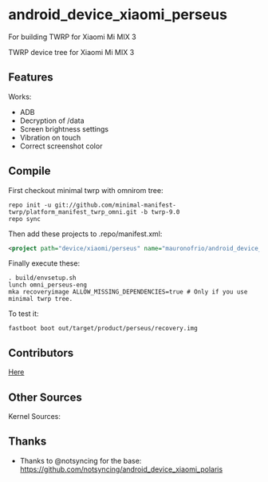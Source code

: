 # android_device_xiaomi_perseus
For building TWRP for Xiaomi Mi MIX 3

TWRP device tree for Xiaomi Mi MIX 3

## Features

Works:

- ADB
- Decryption of /data
- Screen brightness settings
- Vibration on touch 
- Correct screenshot color 

## Compile

First checkout minimal twrp with omnirom tree:

```
repo init -u git://github.com/minimal-manifest-twrp/platform_manifest_twrp_omni.git -b twrp-9.0
repo sync
```

Then add these projects to .repo/manifest.xml:

```xml
<project path="device/xiaomi/perseus" name="mauronofrio/android_device_xiaomi_perseus" remote="github" revision="android-9.0" />
```

Finally execute these:

```
. build/envsetup.sh
lunch omni_perseus-eng
mka recoveryimage ALLOW_MISSING_DEPENDENCIES=true # Only if you use minimal twrp tree.
```

To test it:

```
fastboot boot out/target/product/perseus/recovery.img
```
## Contributors

[Here](https://github.com/TeamWin/android_device_xiaomi_perseus/graphs/contributors)

## Other Sources

Kernel Sources: 

## Thanks

- Thanks to @notsyncing for the base: https://github.com/notsyncing/android_device_xiaomi_polaris

